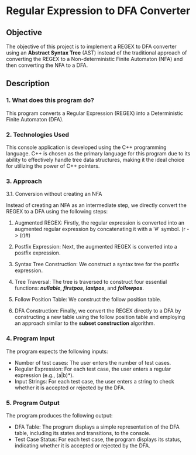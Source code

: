 # Regular Expression to DFA Converter

## Objective
The objective of this project is to implement a REGEX to DFA converter using an **Abstract Syntax Tree** (AST) instead of the traditional approach of converting the REGEX to a Non-deterministic Finite Automaton (NFA) and then converting the NFA to a DFA.

## Description
### 1. What does this program do?
This program converts a Regular Expression (REGEX) into a Deterministic Finite Automaton (DFA).

### 2. Technologies Used
This console application is developed using the C++ programming language. C++ is chosen as the primary language for this program due to its ability to effectively handle tree data structures, making it the ideal choice for utilizing the power of C++ pointers.

### 3. Approach
3.1. Conversion without creating an NFA

Instead of creating an NFA as an intermediate step, we directly convert the REGEX to a DFA using the following steps:

1. Augmented REGEX: Firstly, the regular expression is converted into an augmented regular expression by concatenating it with a '#' symbol. (r -> (r)#)

2. Postfix Expression: Next, the augmented REGEX is converted into a postfix expression.

3. Syntax Tree Construction: We construct a syntax tree for the postfix expression.

4. Tree Traversal: The tree is traversed to construct four essential functions: _**nullable**_, _**firstpos**_, _**lastpos**_, and _**followpos**_.

5. Follow Position Table: We construct the follow position table.

6. DFA Construction: Finally, we convert the REGEX directly to a DFA by constructing a new table using the follow position table and employing an approach similar to the **subset construction** algorithm.

### 4. Program Input

The program expects the following inputs:

- Number of test cases: The user enters the number of test cases.
- Regular Expression: For each test case, the user enters a regular expression (e.g., (a|b)*).
- Input Strings: For each test case, the user enters a string to check whether it is accepted or rejected by the DFA.

### 5. Program Output

The program produces the following output:

- DFA Table: The program displays a simple representation of the DFA table, including its states and transitions, to the console.
- Test Case Status: For each test case, the program displays its status, indicating whether it is accepted or rejected by the DFA.
